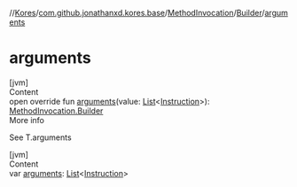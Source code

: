 //[Kores](../../../index.md)/[com.github.jonathanxd.kores.base](../../index.md)/[MethodInvocation](../index.md)/[Builder](index.md)/[arguments](arguments.md)



# arguments  
[jvm]  
Content  
open override fun [arguments](arguments.md)(value: [List](https://kotlinlang.org/api/latest/jvm/stdlib/kotlin.collections/-list/index.html)<[Instruction](../../../com.github.jonathanxd.kores/-instruction/index.md)>): [MethodInvocation.Builder](index.md)  
More info  


See T.arguments

  


[jvm]  
Content  
var [arguments](arguments.md): [List](https://kotlinlang.org/api/latest/jvm/stdlib/kotlin.collections/-list/index.html)<[Instruction](../../../com.github.jonathanxd.kores/-instruction/index.md)>  



